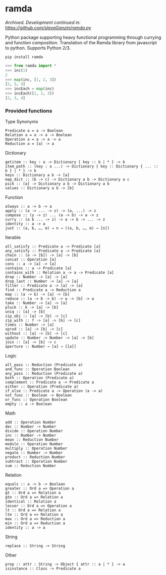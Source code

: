 # ramda 

*Archived. Development continued in: https://github.com/slavaGanzin/ramda.py*


Python package supporting heavy functional programming through currying and function composition. Translation of the Ramda library from javascript to python. Supports Python 2/3.

```
pip install ramda
```

```python
>>> from ramda import *
>>> inc(1)
2
>>> map(inc, [1, 2, 3])
[2, 3, 4]
>>> incEach = map(inc)
>>> incEach([1, 2, 3])
[2, 3, 4]
```
### Provided functions

Type Synonyms

```
Predicate a = a -> Boolean
Relation a = a -> a -> Boolean
Operation a = a -> a -> a
Reduction a = [a] -> a
```

Dictionary

```
getitem :: key : a -> Dictionary { key :: b | * } -> b
item_path :: (key : a ...) -> Dictionary { key :: Dictionary { ... :: b } | * } -> b
keys :: Dictionary a b -> [a]
map_dict :: (b -> c) -> Dictionary a b -> Dictionary a c
pick :: [a] -> Dictionary a b -> Dictionary a b
values :: Dictionary a b -> [b]
```

Function

```
always :: a -> b -> a
apply :: (a -> ... -> z) -> (a, ...) -> z
compose :: (y -> z) ... (a -> b) -> a -> z
curry :: (a b ... -> z) -> a -> b -> ... -> z
identity :: a -> a
juxt :: (a, b, …, m) → n → ((a, b, …, m) → [n])

```

Iterable

```
all_satisfy :: Predicate a -> Predicate [a]
any_satisfy :: Predicate a -> Predicate [a]
chain :: (a -> [b]) -> [a] -> [b]
concat :: Operation [a]
cons :: a -> [a] -> [a]
contains :: a -> Predicate [a]
contains_with :: Relation a -> a -> Predicate [a]
drop :: Number -> [a] -> [a]
drop_last :: Number -> [a] -> [a]
filter :: Predicate a -> [a] -> [a]
find :: Predicate a -> Reduction a
map :: (a -> b) -> [a] -> [b]
reduce :: (a -> b -> b) -> a -> [b] -> a
take :: Number -> [a] -> [a]
pluck :: k -> [a] -> [b]
uniq :: [a] -> [b]
zip_obj :: [a] -> [b] -> [c]
zip_with :: f -> [a] -> [b] -> [c]
times :: Number -> [a]
xprod :: [a] -> [b] -> [c]
without :: [a] -> [b] -> [c]
update :: Number -> Number -> [a] -> [b]
join :: [a] -> [b] -> c
aperture :: Number → [a] → [[a]]
```

Logic

```
all_pass :: Reduction (Predicate a)
and_func :: Operation Boolean
any_pass :: Reduction (Predicate a)
both :: Operation (Predicate a)
complement :: Predicate a -> Predicate a
either :: Operation (Predicate a)
if_else :: Predicate a -> Operation (a -> a)
not_func :: Boolean -> Boolean
or_func :: Operation Boolean
empty :: a -> Boolean
```

Math

```
add :: Operation Number
dec :: Number -> Number
divide :: Operation Number
inc :: Number -> Number
mean :: Reduction Number
modulo :: Operation Number
multiply :: Operation Number
negate :: Number -> Number
product :: Reduction Number
subtract :: Operation Number
sum :: Reduction Number
```

Relation

```
equals :: a -> b -> Boolean
greater :: Ord a => Operation a
gt :: Ord a => Relation a
gte :: Ord a => Relation a
identical :: Relation a
lesser :: Ord a => Operation a
lt :: Ord a => Relation a
lte :: Ord a => Relation a
max :: Ord a => Reduction a
min :: Ord a => Reduction a
identity :: a -> a
```

String
```
replace :: String -> String
```

Other

```
prop :: attr : String -> Object { attr :: a | * } -> a
isinstance :: Class -> Predicate a
```
